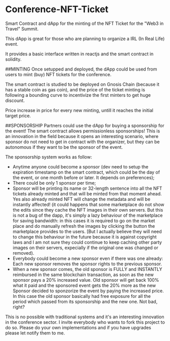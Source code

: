 # Conference-NFT-Ticket
Smart Contract and dApp for the minting of the NFT Ticket for the "Web3 in Travel" Summit.

This dApp is great for those who are planning to organize a IRL (In Real Life) event.

It provides a basic interface written in reactjs and the smart contract in solidity.

##MINTING
Once setupped and deployed, the dApp could be used from users to mint (buy) NFT tickets for the conference.

The smart contract is studied to be deployed on Gnosis Chain (because it has a stable coin as gas coin),
and the price of the ticket minting is following a bounding curve to incentivize the first minters to get huge discount.

Price increase in price for every new minting, untill it reaches the initial target price.

##SPONSORSHIP
Partners could use the dApp for buying a sponsorship for the event!
The smart contract allows permissionless sponsorships!
This is an innovation in the field because it opens an interesting scenario, where sponsor do not need to get in contract
with the organizer, but they can be autonomous if they want to be the sponsor of the event.

The sponsorship system works as follow:
- Anytime anyone could become a sponsor (dev need to setup the expiration timestamp on the smart contract, which could be the day of the event, or one month before or later. It depends on preferences);
- There could be only 1 sponsor per time;
- Sponsor will be printing its name or 32-length sentence into all the NFT tickets already minted and that will be minted from that moment ahead. Yes also already minted NFT will change the metadata and will be instantly affected! (it could happens that some marketplace do not show the edits since they cache the NFT images in their own servers. But this is not a bug of the dapp, it's simply a lazy behaviour of the marketplace for saving bandwidth: in this cases it is required to go on the market place and do manually refresh the images by clicking the button the marketplace provides to the users. [But I actually believe they will need to change this behaviour in the future because it is against copyright laws and I am not sure they could continue to keep caching other party images on their servers, expecially if the original one was changed or removed).
- Everybody could become a new sponsor even if there was one already: Each new sponsor removes the sponsor rights to the previous sponsor.
- When a new sponsor comes, the old sponsor is FULLY and INSTANTLY reimbursed in the same blockchain transaction, as soon as the new sponsor pays a 20% increased value. Old sponsor will get back 100% what it paid and the sponsored event gets the 20% more as the new Sponsor decided to sponzorize the event by paying the increased price. In this case the old sponsor basically had free exposure for all the period which passed from its sponsorship and the new one. Not bad, right?

This is no possible with traditional systems and it's an interesting innovation in the conference sector. I invite everybody who wants to fork this project to do so.
Please do your own implementations and if you have upgrades please let notify them to me.
